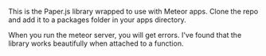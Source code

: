 This is the Paper.js library wrapped to use with Meteor apps. Clone the repo and add it to a packages folder in your apps directory. 


When you run the meteor server, you will get errors. I've found that the library works beautifully when  attached to a function. 

